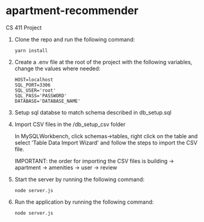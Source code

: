 # apartment-recommender
CS 411 Project

1. Clone the repo and run the following command:
	```
	yarn install
	```
2. Create a .env file at the root of the project with the following variables, change the values where needed:
	```
	HOST=localhost
	SQL_PORT=3306
	SQL_USER='root'
	SQL_PASS='PASSWORD'
	DATABASE='DATABASE_NAME'
	```
3. Setup sql databse to match schema described in db_setup.sql

4. Import CSV files in the /db_setup_csv folder

	In MySQLWorkbench, click schemas->tables, right click on the table and select 'Table Data Import Wizard' and follow the steps to import the CSV file.

	IMPORTANT: the order for importing the CSV files is building -> apartment -> amenities -> user -> review

5. Start the server by running the following command:
	```
	node server.js
	```

6. Run the application by running the following command:
	```
	node server.js
	```
